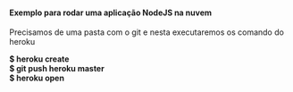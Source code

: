 <h4>Exemplo para rodar uma aplicação NodeJS na nuvem</h4>

<p>Precisamos de uma pasta com o git e nesta executaremos os comando do heroku</p>
<p><strong>
$ heroku create<br>
$ git push heroku master<br>
$ heroku open</strong></p><br>